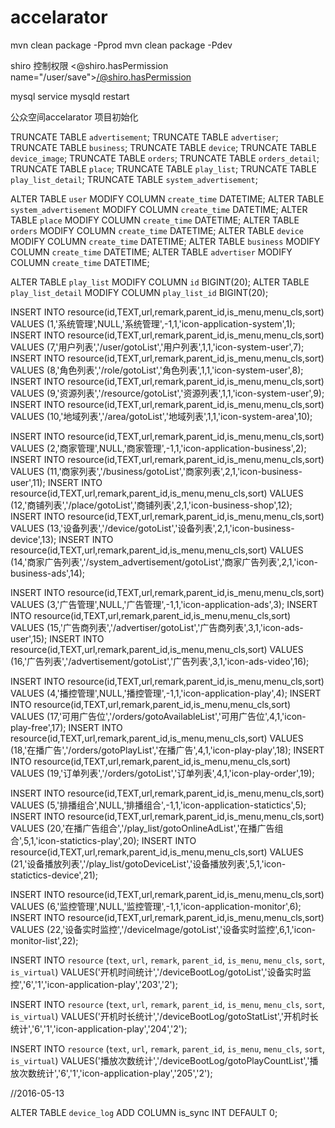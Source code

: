 accelarator
===============

mvn clean package -Pprod
mvn clean package -Pdev

shiro 控制权限
<@shiro.hasPermission name="/user/save"></@shiro.hasPermission>

mysql 
service mysqld restart


公众空间accelarator 项目初始化

TRUNCATE TABLE `advertisement`;
TRUNCATE TABLE `advertiser`;
TRUNCATE TABLE `business`;
TRUNCATE TABLE `device`;
TRUNCATE TABLE `device_image`;
TRUNCATE TABLE `orders`;
TRUNCATE TABLE `orders_detail`;
TRUNCATE TABLE `place`;
TRUNCATE TABLE `play_list`;
TRUNCATE TABLE `play_list_detail`;
TRUNCATE TABLE `system_advertisement`;


ALTER TABLE `user` MODIFY COLUMN `create_time` DATETIME;
ALTER TABLE `system_advertisement` MODIFY COLUMN `create_time` DATETIME;
ALTER TABLE `place` MODIFY COLUMN `create_time` DATETIME;
ALTER TABLE `orders` MODIFY COLUMN `create_time` DATETIME;
ALTER TABLE `device` MODIFY COLUMN `create_time` DATETIME;
ALTER TABLE `business` MODIFY COLUMN `create_time` DATETIME;
ALTER TABLE `advertiser` MODIFY COLUMN `create_time` DATETIME;


ALTER TABLE `play_list` MODIFY COLUMN `id` BIGINT(20);
ALTER TABLE `play_list_detail` MODIFY COLUMN `play_list_id` BIGINT(20);


INSERT INTO resource(id,TEXT,url,remark,parent_id,is_menu,menu_cls,sort) VALUES (1,'系统管理',NULL,'系统管理',-1,1,'icon-application-system',1);
 INSERT INTO resource(id,TEXT,url,remark,parent_id,is_menu,menu_cls,sort) VALUES (7,'用户列表','/user/gotoList','用户列表',1,1,'icon-system-user',7);
 INSERT INTO resource(id,TEXT,url,remark,parent_id,is_menu,menu_cls,sort) VALUES (8,'角色列表','/role/gotoList','角色列表',1,1,'icon-system-user',8);
 INSERT INTO resource(id,TEXT,url,remark,parent_id,is_menu,menu_cls,sort) VALUES (9,'资源列表','/resource/gotoList','资源列表',1,1,'icon-system-user',9);
 INSERT INTO resource(id,TEXT,url,remark,parent_id,is_menu,menu_cls,sort) VALUES (10,'地域列表','/area/gotoList','地域列表',1,1,'icon-system-area',10);

INSERT INTO resource(id,TEXT,url,remark,parent_id,is_menu,menu_cls,sort) VALUES (2,'商家管理',NULL,'商家管理',-1,1,'icon-application-business',2);
 INSERT INTO resource(id,TEXT,url,remark,parent_id,is_menu,menu_cls,sort) VALUES (11,'商家列表','/business/gotoList','商家列表',2,1,'icon-business-user',11);
 INSERT INTO resource(id,TEXT,url,remark,parent_id,is_menu,menu_cls,sort) VALUES (12,'商铺列表','/place/gotoList','商铺列表',2,1,'icon-business-shop',12);
 INSERT INTO resource(id,TEXT,url,remark,parent_id,is_menu,menu_cls,sort) VALUES (13,'设备列表','/device/gotoList','设备列表',2,1,'icon-business-device',13);
 INSERT INTO resource(id,TEXT,url,remark,parent_id,is_menu,menu_cls,sort) VALUES (14,'商家广告列表','/system_advertisement/gotoList','商家广告列表',2,1,'icon-business-ads',14);

INSERT INTO resource(id,TEXT,url,remark,parent_id,is_menu,menu_cls,sort) VALUES (3,'广告管理',NULL,'广告管理',-1,1,'icon-application-ads',3);
 INSERT INTO resource(id,TEXT,url,remark,parent_id,is_menu,menu_cls,sort) VALUES (15,'广告商列表','/advertiser/gotoList','广告商列表',3,1,'icon-ads-user',15);
 INSERT INTO resource(id,TEXT,url,remark,parent_id,is_menu,menu_cls,sort) VALUES (16,'广告列表','/advertisement/gotoList','广告列表',3,1,'icon-ads-video',16);

INSERT INTO resource(id,TEXT,url,remark,parent_id,is_menu,menu_cls,sort) VALUES (4,'播控管理',NULL,'播控管理',-1,1,'icon-application-play',4);
 INSERT INTO resource(id,TEXT,url,remark,parent_id,is_menu,menu_cls,sort) VALUES (17,'可用广告位','/orders/gotoAvailableList','可用广告位',4,1,'icon-play-free',17);
 INSERT INTO resource(id,TEXT,url,remark,parent_id,is_menu,menu_cls,sort) VALUES (18,'在播广告','/orders/gotoPlayList','在播广告',4,1,'icon-play-play',18);
 INSERT INTO resource(id,TEXT,url,remark,parent_id,is_menu,menu_cls,sort) VALUES (19,'订单列表','/orders/gotoList','订单列表',4,1,'icon-play-order',19);

INSERT INTO resource(id,TEXT,url,remark,parent_id,is_menu,menu_cls,sort) VALUES (5,'排播组合',NULL,'排播组合',-1,1,'icon-application-statictics',5);
 INSERT INTO resource(id,TEXT,url,remark,parent_id,is_menu,menu_cls,sort) VALUES (20,'在播广告组合','/play_list/gotoOnlineAdList','在播广告组合',5,1,'icon-statictics-play',20);
 INSERT INTO resource(id,TEXT,url,remark,parent_id,is_menu,menu_cls,sort) VALUES (21,'设备播放列表','/play_list/gotoDeviceList','设备播放列表',5,1,'icon-statictics-device',21);


INSERT INTO resource(id,TEXT,url,remark,parent_id,is_menu,menu_cls,sort) VALUES (6,'监控管理',NULL,'监控管理',-1,1,'icon-application-monitor',6);
 INSERT INTO resource(id,TEXT,url,remark,parent_id,is_menu,menu_cls,sort) VALUES (22,'设备实时监控','/deviceImage/gotoList','设备实时监控',6,1,'icon-monitor-list',22);


INSERT INTO `resource` (`text`, `url`, `remark`, `parent_id`, `is_menu`, `menu_cls`, `sort`, `is_virtual`) 
 VALUES('开机时间统计','/deviceBootLog/gotoList','设备实时监控','6','1','icon-application-play','203','2');
 
 INSERT INTO `resource` (`text`, `url`, `remark`, `parent_id`, `is_menu`, `menu_cls`, `sort`, `is_virtual`) 
 VALUES('开机时长统计','/deviceBootLog/gotoStatList','开机时长统计','6','1','icon-application-play','204','2');
 
  INSERT INTO `resource` (`text`, `url`, `remark`, `parent_id`, `is_menu`, `menu_cls`, `sort`, `is_virtual`) 
 VALUES('播放次数统计','/deviceBootLog/gotoPlayCountList','播放次数统计','6','1','icon-application-play','205','2');
 
//2016-05-13


ALTER TABLE `device_log` ADD COLUMN is_sync INT DEFAULT 0;
 

